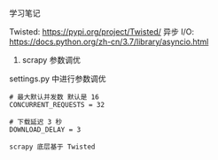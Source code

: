 学习笔记

Twisted: https://pypi.org/project/Twisted/
异步 I/O: https://docs.python.org/zh-cn/3.7/library/asyncio.html

1. scrapy 参数调优

settings.py 中进行参数调优
```
# 最大默认并发数 默认是 16
CONCURRENT_REQUESTS = 32

# 下载延迟 3 秒
DOWNLOAD_DELAY = 3

scrapy 底层基于 Twisted
```
